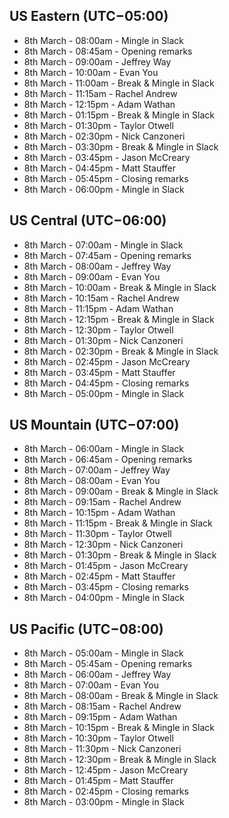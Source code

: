 ## US Eastern (UTC−05:00)

- 8th March - 08:00am - Mingle in Slack
- 8th March - 08:45am - Opening remarks
- 8th March - 09:00am - Jeffrey Way
- 8th March - 10:00am - Evan You
- 8th March - 11:00am - Break & Mingle in Slack
- 8th March - 11:15am - Rachel Andrew
- 8th March - 12:15pm - Adam Wathan
- 8th March - 01:15pm - Break & Mingle in Slack
- 8th March - 01:30pm - Taylor Otwell
- 8th March - 02:30pm - Nick Canzoneri
- 8th March - 03:30pm - Break & Mingle in Slack
- 8th March - 03:45pm - Jason McCreary
- 8th March - 04:45pm - Matt Stauffer
- 8th March - 05:45pm - Closing remarks
- 8th March - 06:00pm - Mingle in Slack

## US Central (UTC−06:00)

- 8th March - 07:00am - Mingle in Slack
- 8th March - 07:45am - Opening remarks
- 8th March - 08:00am - Jeffrey Way
- 8th March - 09:00am - Evan You
- 8th March - 10:00am - Break & Mingle in Slack
- 8th March - 10:15am - Rachel Andrew
- 8th March - 11:15pm - Adam Wathan
- 8th March - 12:15pm - Break & Mingle in Slack
- 8th March - 12:30pm - Taylor Otwell
- 8th March - 01:30pm - Nick Canzoneri
- 8th March - 02:30pm - Break & Mingle in Slack
- 8th March - 02:45pm - Jason McCreary
- 8th March - 03:45pm - Matt Stauffer
- 8th March - 04:45pm - Closing remarks
- 8th March - 05:00pm - Mingle in Slack

## US Mountain (UTC−07:00)

- 8th March - 06:00am - Mingle in Slack
- 8th March - 06:45am - Opening remarks
- 8th March - 07:00am - Jeffrey Way
- 8th March - 08:00am - Evan You
- 8th March - 09:00am - Break & Mingle in Slack
- 8th March - 09:15am - Rachel Andrew
- 8th March - 10:15pm - Adam Wathan
- 8th March - 11:15pm - Break & Mingle in Slack
- 8th March - 11:30pm - Taylor Otwell
- 8th March - 12:30pm - Nick Canzoneri
- 8th March - 01:30pm - Break & Mingle in Slack
- 8th March - 01:45pm - Jason McCreary
- 8th March - 02:45pm - Matt Stauffer
- 8th March - 03:45pm - Closing remarks
- 8th March - 04:00pm - Mingle in Slack

## US Pacific (UTC−08:00)

- 8th March - 05:00am - Mingle in Slack
- 8th March - 05:45am - Opening remarks
- 8th March - 06:00am - Jeffrey Way
- 8th March - 07:00am - Evan You
- 8th March - 08:00am - Break & Mingle in Slack
- 8th March - 08:15am - Rachel Andrew
- 8th March - 09:15pm - Adam Wathan
- 8th March - 10:15pm - Break & Mingle in Slack
- 8th March - 10:30pm - Taylor Otwell
- 8th March - 11:30pm - Nick Canzoneri
- 8th March - 12:30pm - Break & Mingle in Slack
- 8th March - 12:45pm - Jason McCreary
- 8th March - 01:45pm - Matt Stauffer
- 8th March - 02:45pm - Closing remarks
- 8th March - 03:00pm - Mingle in Slack
